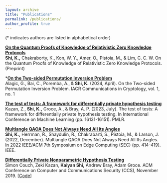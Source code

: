 ```yaml
---
layout: archive
title: "Publications"
permalink: /publications/
author_profile: true
---
```


<!--- {% if author.googlescholar %}
  You can also find my articles on <u><a href="{{author.googlescholar}}">my Google Scholar profile</a>.</u>
{% endif %}

{% include base_path %}

{% for post in site.publications reversed %}
  {% include archive-single.html %}
{% endfor %} -->

(\* indicates authors are listed in alphabetical order)

[**On the Quantum Proofs of Knowledge of Relativistic Zero Knowledge Protocols**](https://www.arxiv.org/abs/2409.03635)\
**Shi, K.,** Chakraborty, K., Kon, W. Y., Amer, O., Pistoia, M., & Lim, C. C. W. On the Quantum Proofs of Knowledge of Relativistic Zero Knowledge Protocols. (Preprint)

\*[**On the Two-sided Permutation Inversion Problem**](https://eprint.iacr.org/2023/985)\
Alagic, G., Bai, C., Poremba, A., & **Shi, K.** (2024, April). On the Two-sided Permutation Inversion Problem. IACR Communications in Cryptology, vol. 1, no. 1

[**The test of tests: A framework for differentially private hypothesis testing**](https://arxiv.org/abs/2302.04260)\
Kazan, Z., **Shi, K.,** Groce, A., & Bray, A. P. (2023, July). The test of tests: A framework for differentially private hypothesis testing. In International Conference on Machine Learning (pp. 16131-16151). PMLR.

[**Multiangle QAOA Does Not Always Need All its Angles**](https://arxiv.org/abs/2209.11839)\
**Shi, K.,** Herrman, R., Shaydulin, R., Chakrabarti, S., Pistoia, M., & Larson, J. (2022, December). Multiangle QAOA Does Not Always Need All Its Angles. In 2022 IEEE/ACM 7th Symposium on Edge Computing (SEC) (pp. 414-419). IEEE.

[**Differentially Private Nonparametric Hypothesis Testing**](https://arxiv.org/abs/1903.09364)\
Simon Couch, Zeki Kazan, **Kaiyan Shi,** Andrew Bray, Adam Groce. ACM Conference on Computer and Communications Security (CCS), November 2019. [[Code](https://github.com/simonpcouch/non-pm-dpht)]
